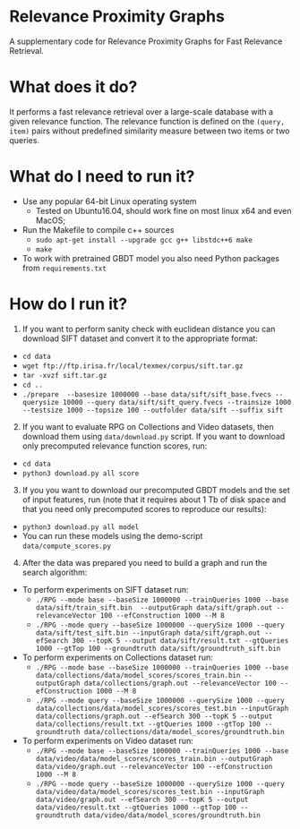 # Relevance Proximity Graphs
A supplementary code for Relevance Proximity Graphs for Fast Relevance Retrieval.

# What does it do?
It performs a fast relevance retrieval over a large-scale database with a given relevance function. The relevance function is defined on the `(query, item)` pairs without predefined similarity measure between two items or two queries.

# What do I need to run it?
* Use any popular 64-bit Linux operating system
  * Tested on Ubuntu16.04, should work fine on most linux x64 and even MacOS;
* Run the Makefile to compile c++ sources
  * ```sudo apt-get install --upgrade gcc g++ libstdc++6 make```
  * ```make```
* To work with pretrained GBDT model you also need Python packages from `requirements.txt`  

# How do I run it?
1. If you want to perform sanity check with euclidean distance you can download SIFT dataset and convert it to the appropriate format:
* `cd data`
* `wget ftp://ftp.irisa.fr/local/texmex/corpus/sift.tar.gz`
* `tar -xvzf sift.tar.gz`
* `cd ..`
* `./prepare  --basesize 1000000 --base data/sift/sift_base.fvecs --querysize 10000 --query data/sift/sift_query.fvecs --trainsize 1000 --testsize 1000 --topsize 100 --outfolder data/sift --suffix sift`
2. If you want to evaluate RPG on Collections and Video datasets, then download them using `data/download.py` script. If you want to download only precomputed relevance function scores, run:
* `cd data`
* `python3 download.py all score`
3. If you you want to download our precomputed GBDT models and the set of input features, run (note that it requires about 1 Tb of disk space and that you need only precomputed scores to reproduce our results):
* `python3 download.py all model`
* You can run these models using the demo-script `data/compute_scores.py`
4. After the data was prepared you need to build a graph and run the search algorithm:
* To perform experiments on SIFT dataset run:
   * `./RPG --mode base --baseSize 1000000 --trainQueries 1000 --base data/sift/train_sift.bin  --outputGraph data/sift/graph.out --relevanceVector 100 --efConstruction 1000 --M 8`
   * `./RPG --mode query --baseSize 1000000 --querySize 1000 --query data/sift/test_sift.bin --inputGraph data/sift/graph.out --efSearch 300 --topK 5 --output data/sift/result.txt --gtQueries 1000 --gtTop 100 --groundtruth data/sift/groundtruth_sift.bin`
* To perform experiments on Collections dataset run:
   * `./RPG --mode base --baseSize 1000000 --trainQueries 1000 --base data/collections/data/model_scores/scores_train.bin --outputGraph data/collections/graph.out --relevanceVector 100 --efConstruction 1000 --M 8`
   * `./RPG --mode query --baseSize 1000000 --querySize 1000 --query data/collections/data/model_scores/scores_test.bin --inputGraph data/collections/graph.out --efSearch 300 --topK 5 --output data/collections/result.txt --gtQueries 1000 --gtTop 100 --groundtruth data/collections/data/model_scores/groundtruth.bin`
* To perform experiments on Video dataset run:
   * `./RPG --mode base --baseSize 1000000 --trainQueries 1000 --base data/video/data/model_scores/scores_train.bin --outputGraph data/video/graph.out --relevanceVector 100 --efConstruction 1000 --M 8`
   * `./RPG --mode query --baseSize 1000000 --querySize 1000 --query data/video/data/model_scores/scores_test.bin --inputGraph data/video/graph.out --efSearch 300 --topK 5 --output data/video/result.txt --gtQueries 1000 --gtTop 100 --groundtruth data/video/data/model_scores/groundtruth.bin`
